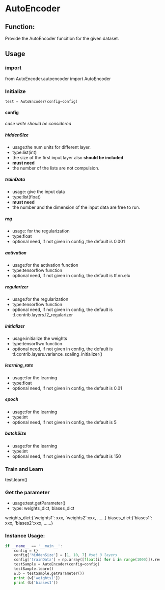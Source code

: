 # AutoEncoder

## Function:
Provide the AutoEncoder funcition for the given dataset.

## Usage

### import
from AutoEncoder.autoencoder import AutoEncoder

### Initialize
```python
test = AutoEncoder(config=config)
```

#### config
*case write should be considered*

##### hiddenSize
+ usage:the num units for different layer.
+ type:list(int)
+ the size of the first input layer also **should be included**
+ **must need**
+ the number of the lists are not compulsion.

##### trainData
+ usage: give the input data
+ type:list(float)
+ **must need**
+ the number and the dimension of the input data are free to run.

##### reg
+ usage: for the regularization
+ type:float
+ optional need, if not given in config ,the default is 0.001

##### activation
+ usage:for the activation function
+ type:tensorflow function
+ optional need, if not given in config, the default is tf.nn.elu

##### regularizer
+ usage:for the regularization
+ type:tensorflow function
+ optional need, if not given in config, the default is tf.contrib.layers.l2_regularizer

##### initializer
+ usage:initialize the weights
+ type:tensorflwo function
+ optional need, if not given in config, the default is tf.contrib.layers.variance_scaling_initializer()

##### learning_rate
+ usage:for the learning
+ type:float
+ optional need, if not given in config, the default is 0.01

##### epoch
+ usage:for the learning
+ type:int
+ optional need, if not given in config, the default is 5

##### batchSize
+ usage:for the learning
+ type:int
+ optional need, if not given in config, the default is 150


### Train and Learn
test.learn()

### Get the parameter
+ usage:test.getParameter()
+ type: weights_dict, biases_dict

weights_dict:{'weights1': xxx, 'weights2':xxx, ......}
biases_dict:{'biases1': xxx, 'biases2':xxx, ......}

### Instance Usage:
```python
if __name__ == '__main__':
    config = {}
    config['hiddenSize'] = [1, 10, 7] #set 3 layers
    config['trainData'] = np.array([float(i) for i in range(1000)]).reshape(-1, config['hiddenSize'][0]).tolist() #set the training data:0,1,2,3,4....999
    testSample = AutoEncoder(config=config)
    testSample.learn()
    w,b = testSample.getParameter())
    print (w['weights1'])
    print (b['biases1'])
```

 

